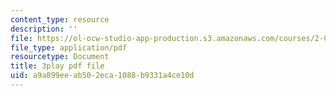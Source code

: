 ```yaml
---
content_type: resource
description: ''
file: https://ol-ocw-studio-app-production.s3.amazonaws.com/courses/2-003sc-engineering-dynamics-fall-2011/a9a899eeab502eca1088b9331a4ce10d_Ze5nqLIYUMc.pdf
file_type: application/pdf
resourcetype: Document
title: 3play pdf file
uid: a9a899ee-ab50-2eca-1088-b9331a4ce10d
---
```

